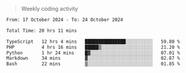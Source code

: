 > Weekly coding activity
<!--START_SECTION:waka-->

```txt
From: 17 October 2024 - To: 24 October 2024

Total Time: 20 hrs 11 mins

TypeScript   12 hrs 4 mins   ███████████████░░░░░░░░░░   59.80 %
PHP          4 hrs 16 mins   █████▒░░░░░░░░░░░░░░░░░░░   21.20 %
Python       1 hr 24 mins    █▓░░░░░░░░░░░░░░░░░░░░░░░   07.01 %
Markdown     34 mins         ▓░░░░░░░░░░░░░░░░░░░░░░░░   02.87 %
Bash         22 mins         ▒░░░░░░░░░░░░░░░░░░░░░░░░   01.85 %
```

<!--END_SECTION:waka-->
